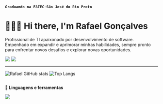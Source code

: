 **`Graduando na FATEC-São José do Rio Preto`**

# 👨🏽‍💻 Hi there, I'm Rafael Gonçalves

Profissional de TI apaixonado por desenvolvimento de software. Empenhado em expandir e aprimorar minhas habilidades, sempre pronto para enfrentar novos desafios e explorar novas oportunidades.

<div> 
  <a href = "mailto:rafagfra@hotmail.com"><img src="https://img.shields.io/badge/Gmail-D14836?style=for-the-badge&logo=gmail&logoColor=white"></a>
  <a href=https://www.linkedin.com/in/rafael-g-francisco-90a886210/ target="_blank"><img src="https://img.shields.io/badge/-LinkedIn-%230077B5?style=for-the-badge&logo=linkedin&logoColor=white" target="_blank"></a> 
</div>

---

![Rafael GitHub stats](https://github-readme-stats.vercel.app/api?username=rafagfran&show_icons=true&theme=tokyonight&hide=prs&rank_icon=github) 
![Top Langs](https://github-readme-stats.vercel.app/api/top-langs/?username=rafagfran&layout=compact&theme=tokyonight)

##

**🧰 Linguagens e ferramentas**
<div>
<p align="left">
  <a href="https://developer.mozilla.org/pt-BR/docs/Web/HTML">
    <img src="https://skillicons.dev/icons?i=html,css,js,react,java,git" />
  </a>
</p>
</div>
